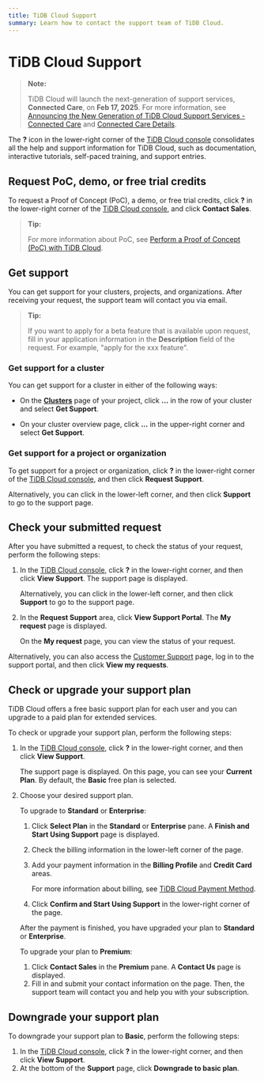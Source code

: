 ```yaml
---
title: TiDB Cloud Support
summary: Learn how to contact the support team of TiDB Cloud.
---
```


# TiDB Cloud Support

> **Note:**
>
> TiDB Cloud will launch the next-generation of support services, **Connected Care**, on **Feb 17, 2025**. For more information, see [Announcing the New Generation of TiDB Cloud Support Services - Connected Care](/tidb-cloud/connected-care-announcement.md) and [Connected Care Details](/tidb-cloud/connected-care-detail.md).

The **?** icon in the lower-right corner of the [TiDB Cloud console](https://tidbcloud.com/) consolidates all the help and support information for TiDB Cloud, such as documentation, interactive tutorials, self-paced training, and support entries.

## Request PoC, demo, or free trial credits

To request a Proof of Concept (PoC), a demo, or free trial credits, click **?** in the lower-right corner of the [TiDB Cloud console](https://tidbcloud.com/), and click **Contact Sales**.

> **Tip:**
>
> For more information about PoC, see [Perform a Proof of Concept (PoC) with TiDB Cloud](/tidb-cloud/tidb-cloud-poc.md).

## Get support

You can get support for your clusters, projects, and organizations. After receiving your request, the support team will contact you via email.

> **Tip:**
>
> If you want to apply for a beta feature that is available upon request, fill in your application information in the **Description** field of the request. For example, "apply for the xxx feature".

### Get support for a cluster

You can get support for a cluster in either of the following ways:

- On the [**Clusters**](https://tidbcloud.com/console/clusters) page of your project, click **...** in the row of your cluster and select **Get Support**.

- On your cluster overview page, click **...** in the upper-right corner and select **Get Support**.

### Get support for a project or organization

To get support for a project or organization, click **?** in the lower-right corner of the [TiDB Cloud console](https://tidbcloud.com/), and then click **Request Support**.

Alternatively, you can click <MDSvgIcon name="icon-top-organization" /> in the lower-left corner, and then click **Support** to go to the support page.

## Check your submitted request

After you have submitted a request, to check the status of your request, perform the following steps:

1. In the [TiDB Cloud console](https://tidbcloud.com/), click **?** in the lower-right corner, and then click **View Support**. The support page is displayed.

    Alternatively, you can click <MDSvgIcon name="icon-top-organization" /> in the lower-left corner, and then click **Support** to go to the support page.

2. In the **Request Support** area, click **View Support Portal**. The **My request** page is displayed.

    On the **My request** page, you can view the status of your request.

Alternatively, you can also access the [Customer Support](https://tidb.support.pingcap.com/) page, log in to the support portal, and then click **View my requests**.

## Check or upgrade your support plan

TiDB Cloud offers a free basic support plan for each user and you can upgrade to a paid plan for extended services.

To check or upgrade your support plan, perform the following steps:

1. In the [TiDB Cloud console](https://tidbcloud.com/), click **?** in the lower-right corner, and then click **View Support**.

    The support page is displayed. On this page, you can see your **Current Plan**. By default, the **Basic** free plan is selected.

2. Choose your desired support plan.

    <SimpleTab>
    <div label="Upgrade to Standard or Enterprise">

    To upgrade to **Standard** or **Enterprise**:

    1. Click **Select Plan** in the **Standard** or **Enterprise** pane. A **Finish and Start Using Support** page is displayed.
    2. Check the billing information in the lower-left corner of the page.
    3. Add your payment information in the **Billing Profile** and **Credit Card** areas.

        For more information about billing, see [TiDB Cloud Payment Method](/tidb-cloud/tidb-cloud-billing.md#payment-method).

    4. Click **Confirm and Start Using Support** in the lower-right corner of the page.

    After the payment is finished, you have upgraded your plan to **Standard** or **Enterprise**.

    </div>
    <div label="Upgrade to Premium">

    To upgrade your plan to **Premium**:

    1. Click **Contact Sales** in the **Premium** pane. A **Contact Us** page is displayed.
    2. Fill in and submit your contact information on the page. Then, the support team will contact you and help you with your subscription.

    </div>
    </SimpleTab>

## Downgrade your support plan

To downgrade your support plan to **Basic**, perform the following steps:

1. In the [TiDB Cloud console](https://tidbcloud.com/), click **?** in the lower-right corner, and then click **View Support**.
2. At the bottom of the **Support** page, click **Downgrade to basic plan**.
